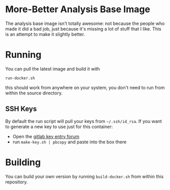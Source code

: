 More-Better Analysis Base Image
===============================

The analysis base image isn't totally awesome: not because the people who
made it did a bad job, just because it's missing a lot of stuff that I
like. This is an attempt to make it slightly better.

Running
=======

You can pull the latest image and build it with

```
run-docker.sh
```

this should work from anywhere on your system, you don't need to run
from within the source directory.

SSH Keys
--------

By default the run script will pull your keys from `~/.ssh/id_rsa`. If
you want to generate a new key to use just for this container:

 - Open the [gitlab key entry forum](https://gitlab.cern.ch/profile/keys)
 - run `make-key.sh | pbcopy` and paste into the box there

Building
========

You can build your own version by running `build-docker.sh` from
within this repository.

